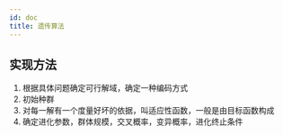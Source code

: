 ```yaml
---
id: doc
title: 遗传算法   
--- 
```

## 实现方法
1. 根据具体问题确定可行解域，确定一种编码方式
2. 初始种群
3. 对每一解有一个度量好坏的依据，叫适应性函数，一般是由目标函数构成
4. 确定进化参数，群体规模，交叉概率，变异概率，进化终止条件